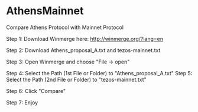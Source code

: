 # AthensMainnet
Compare Athens Protocol with Mainnet Protocol

Step 1: Download Winmerge here:
http://winmerge.org/?lang=en

Step 2: Download Athens_proposal_A.txt and tezos-mainnet.txt

Step 3: Open Winmerge and choose "File -> open"

Step 4: Select the Path (1st File or Folder) to "Athens_proposal_A.txt"
Step 5: Select the Path (2nd File or Folder) to "tezos-mainnet.txt"

Step 6: Click "Compare"

Step 7: Enjoy
